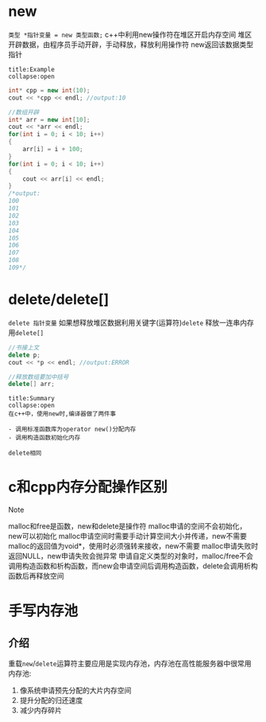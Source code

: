 # new
`类型 *指针变量 = new 类型函数;`
c++中利用new操作符在堆区开启内存空间
堆区开辟数据，由程序员手动开辟，手动释放，释放利用操作符
new返回该数据类型指针
```ad-example
title:Example
collapse:open
```
```cpp
int* cpp = new int(10);
cout << *cpp << endl; //output:10

//数组开辟
int* arr = new int[10];
cout << *arr << endl;
for(int i = 0; i < 10; i++)
{
	arr[i] = i + 100;
}
for(int i = 0; i < 10; i++)
{
	cout << arr[i] << endl;
}
/*output:
100
101
102
103
104
105
106
107
108
109*/
```

# delete/delete\[\]
`delete 指针变量`
如果想释放堆区数据利用关键字(运算符)`delete`
释放一连串内存用`delete[]`
```cpp
//书接上文
delete p;
cout << *p << endl; //output:ERROR

//释放数组要加中括号
delete[] arr;
```

```ad-summary
title:Summary
collapse:open
在c++中，使用new时,编译器做了两件事

- 调用标准函数库为operator new()分配内存
- 调用构造函数初始化内存

delete相同
```

# c和cpp内存分配操作区别
> [!note] 
> malloc和free是函数，new和delete是操作符
malloc申请的空间不会初始化，new可以初始化
malloc申请空间时需要手动计算空间大小并传递，new不需要
malloc的返回值为void*，使用时必须强转来接收，new不需要
malloc申请失败时返回NULL，new申请失败会抛异常
申请自定义类型的对象时，malloc/free不会调用构造函数和析构函数，而new会申请空间后调用构造函数，delete会调用析构函数后再释放空间

# 手写内存池
## 介绍
重载`new`/`delete`运算符主要应用是实现内存池，内存池在高性能服务器中很常用
内存池:
1. 像系统申请预先分配的大片内存空间
2. 提升分配的归还速度
3. 减少内存碎片
